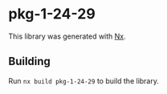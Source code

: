 # pkg-1-24-29

This library was generated with [Nx](https://nx.dev).

## Building

Run `nx build pkg-1-24-29` to build the library.

